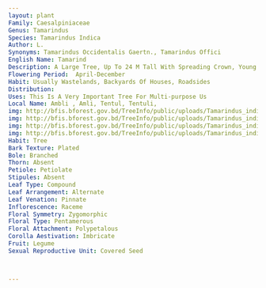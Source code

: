 ```yaml
---
layout: plant
Family: Caesalpiniaceae
Genus: Tamarindus
Species: Tamarindus Indica
Author: L.
Synonyms: Tamarindus Occidentalis Gaertn., Tamarindus Offici
English Name: Tamarind
Description: A Large Tree, Up To 24 M Tall With Spreading Crown, Young Twigs Pubescent, Later On Glabrous. Leaves Paripinnately Compound, Stipulate, Stipules Minute, Caducous, Rachis Including Petioles 5-12 Cm Long, Leaflets 10-20 Pairs, 8-20 Ã— 3-6 Mm, Small, Linear-oblong, Unequal And Rounded At The Base, Glabrous, Mucronate At The Apex. InflorescenceA Terminal Raceme, 2-6 Cm Long With Puberulous Axis. Flowers Pale Or Golden-yellow, Bracts Ovate-oblong, C 5 Ã— 3 Mm, Bracteoles Similar To Bracts, Densely Ciliated, Pubescent On Lower Surface, Glabrous On Upper, Pedicels Puberulous To Glabrescent, Up To 10 Mm Long. Receptacles Narrowly Turbinate, 4.0-4.5 Mm Long. Sepals 4, Up To 12 Ã— 5 Mm, Oblong-elliptic, Imbricate, Yellowish, Hairy At The Base. Petals 3, Unequal, Yellowish-orange, Upper Petals Oblong, Cordate, Up To 12 Ã— 3 Mm, 2 Lateral Ones Obovate To Oblong, Hairy At The Base, 12-13 Ã— 5-6 Mm. Perfect Stamens 3, Connate To An Open Staminal Tube, Filaments Short, 1.2-1.5 Cm Long, Anthers Oblong. Ovary More Or Less Pubescent, Linear, C 7 Mm Long, Stalked, Style Rather Thick, C 7 Mm Long, Stigma Terminal, Truncate Or Capitate. Fruit A Pod, 5-15 Ã— 1.0-2.5 Cm, Oblong, Slightly Incurved, Thick, Light Brown, Pulpy And Septate Within, Sour In Taste, Indehiscent. Seeds Compressed, Varying In Shape, Obovate-orbicular, C 1 Cm Long, Reddish-brown To Blackish-brown With Glossy Firm Testa.
Flowering Period:  April-December
Habit: Usually Wastelands, Backyards Of Houses, Roadsides
Distribution: 
Uses: This Is A Very Important Tree For Multi-purpose Us
Local Name: Ambli , Amli, Tentul, Tentuli, 
img: http://bfis.bforest.gov.bd/TreeInfo/public/uploads/Tamarindus_indica.jpg
img: http://bfis.bforest.gov.bd/TreeInfo/public/uploads/Tamarindus_indica1.jpg
img: http://bfis.bforest.gov.bd/TreeInfo/public/uploads/Tamarindus_indica11.jpg
img: http://bfis.bforest.gov.bd/TreeInfo/public/uploads/Tamarindus_indica2.jpg
Habit: Tree
Bark Texture: Plated
Bole: Branched
Thorn: Absent
Petiole: Petiolate
Stipules: Absent
Leaf Type: Compound
Leaf Arrangement: Alternate
Leaf Venation: Pinnate
Inflorescence: Raceme
Floral Symmetry: Zygomorphic
Floral Type: Pentamerous
Floral Attachment: Polypetalous
Corolla Aestivation: Imbricate
Fruit: Legume
Sexual Reproductive Unit: Covered Seed



---
```


